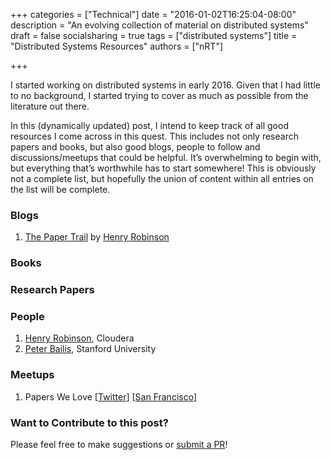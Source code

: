 +++
categories = ["Technical"]
date = "2016-01-02T16:25:04-08:00"
description = "An evolving collection of material on distributed systems"
draft = false
socialsharing = true
tags = ["distributed systems"]
title = "Distributed Systems Resources"
authors = ["nRT"]

+++

I started working on distributed systems in early 2016. Given that I had little to no background, I started trying to cover as much as possible from the literature out there.

In this (dynamically updated) post, I intend to keep track of all good resources I come across in this quest. This includes not only research papers and books, but also good blogs, people to follow and discussions/meetups that could be helpful. It’s overwhelming to begin with, but everything that’s worthwhile has to start somewhere! This is obviously not a complete list, but hopefully the union of content within all entries on the list will be complete.

### Blogs
1. [The Paper Trail](http://the-paper-trail.org/) by [Henry Robinson](https://twitter.com/HenryR)

### Books

### Research Papers

### People
1. [Henry Robinson](https://twitter.com/HenryR), Cloudera
2. [Peter Bailis](https://twitter.com/pbailis), Stanford University

### Meetups
1. Papers We Love [[Twitter](https://twitter.com/papers_we_love)] [[San Francisco](http://www.meetup.com/papers-we-love-too/)]

### Want to Contribute to this post?
Please feel free to make suggestions or [submit a PR](https://github.com/nishanttotla/hugo-blog-skeleton/blob/master/content/articles/distributed-systems-resources.md)!
